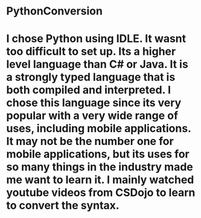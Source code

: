 # PythonConversion
# I chose Python using IDLE. It wasnt too difficult to set up. Its a higher level language than C# or Java. It is a strongly typed language that is both compiled and interpreted. I chose this language since its very popular with a very wide range of uses, including mobile applications. It may not be the number one for mobile applications, but its uses for so many things in the industry made me want to learn it. I mainly watched youtube videos from CSDojo to learn to convert the syntax. 
